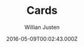 ---
title: Cards
github: https://github.com/willianjusten/cards-jekyll-template
demo: https://willianjusten.github.io/cards-jekyll-template/
author: Willian Justen
ssg:
  - Jekyll
cms:
  - Markdown
date: 2016-05-09T00:02:43.000Z
description: A simple Jekyll Template Card Based.
draft: true
publish_date: '2016-05-09T00:02:43Z'
update_date: '2020-09-30T16:30:55Z'
github_star: 312
github_fork: 283
---